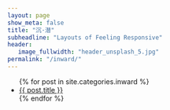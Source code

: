```yaml
---
layout: page
show_meta: false
title: "沉·潜"
subheadline: "Layouts of Feeling Responsive"
header:
   image_fullwidth: "header_unsplash_5.jpg"
permalink: "/inward/"
---
```

<ul>
    {% for post in site.categories.inward %}
    <li><a href="{{ site.url }}{{ post.url }}">{{ post.title }}</a></li>
    {% endfor %}
</ul>